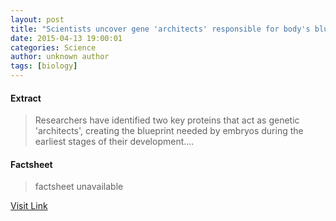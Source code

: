 ```yaml
---
layout: post
title: "Scientists uncover gene 'architects' responsible for body's blueprint"
date: 2015-04-13 19:00:01
categories: Science
author: unknown author
tags: [biology]
---
```



#### Extract
>Researchers have identified two key proteins that act as genetic 'architects', creating the blueprint needed by embryos during the earliest stages of their development....

#### Factsheet
>factsheet unavailable

[Visit Link](http://phys.org/news348143304.html)


